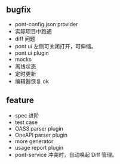 ## bugfix

- pont-config.json provider
- 实际项目中跑通
- diff 问题
- pont ui 左侧可关闭打开，可伸缩。
- pont ui plugin
- mocks
- 离线状态
- 定时更新
- 编辑器恢复 ok

## feature

- spec 进阶
- test case
- OAS3 parser plugin
- OneAPI parser plugin
- more generator
- usage report plugin
- pont-service 冲突时，自动唤起 Diff 管理。
